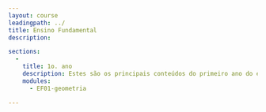 ```yaml
---
layout: course
leadingpath: ../
title: Ensino Fundamental
description:

sections:
  -
    title: 1o. ano
    description: Estes são os principais conteúdos do primeiro ano do ensino fundamentals
    modules:
      - EF01-geometria

---
```

